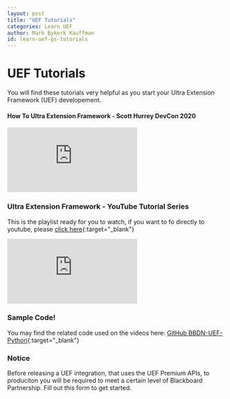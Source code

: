 ```yaml
---
layout: post
title: "UEF Tutorials"
categories: Learn UEF
author: Mark Bykerk Kauffman
id: learn-uef-gs-tutorials
---
```

# UEF Tutorials
You will find these tutorials very helpful as you start your Ultra Extension Framework (UEF) developement.

#### How To Ultra Extension Framework - Scott Hurrey DevCon 2020

<iframe class="embed-video" src="https://bbdemo.hosted.panopto.com/Panopto/Pages/Viewer.aspx?id=fc63a1ab-ea88-4c79-8ca7-abf70124b035" frameborder="0" allow="accelerometer; clipboard-write; encrypted-media; gyroscope; picture-in-picture" allowfullscreen></iframe>

### Ultra Extension Framework - YouTube Tutorial Series

This is the playlist ready for you to watch, if you want to fo directly to youtube, please [click here](https://www.youtube.com/watch?v=Mp9tFpultaQ&list=PLbewGw29xjRa2ZQ7gs3CgisvBVvyuKhsR&ab_channel=ScottHurrey){:target="_blank"}

<iframe class="embed-video" src="https://www.youtube.com/embed/videoseries?list=PLbewGw29xjRa2ZQ7gs3CgisvBVvyuKhsR" frameborder="0" allow="accelerometer; clipboard-write; encrypted-media; gyroscope; picture-in-picture" allowfullscreen></iframe>

### Sample Code!

You may find the related code used on the videos here: [GitHub BBDN-UEF-Python](https://github.com/blackboard/BBDN-UEF-Python){:target="_blank"}

### Notice
Before releasing a UEF integration, that uses the UEF Premium APIs, to produciton you will be required to meet a certain level of Blackboard Partnership. Fill out this form to get started.